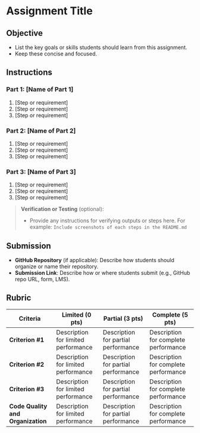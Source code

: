 # Assignment Title

## Objective

- List the key goals or skills students should learn from this assignment.
- Keep these concise and focused.

## Instructions

### Part 1: [Name of Part 1]
1. [Step or requirement]
2. [Step or requirement]
3. [Step or requirement]

### Part 2: [Name of Part 2]
1. [Step or requirement]
2. [Step or requirement]
3. [Step or requirement]

### Part 3: [Name of Part 3]
1. [Step or requirement]
2. [Step or requirement]
3. [Step or requirement]

> **Verification or Testing** (optional):
> - Provide any instructions for verifying outputs or steps here. For example: `Include screenshots of each steps in the README.md`  

## Submission

- **GitHub Repository** (if applicable): Describe how students should organize or name their repository.
- **Submission Link**: Describe how or where students submit (e.g., GitHub repo URL, form, LMS).

## Rubric

| Criteria                          | Limited (0 pts)                                | Partial (3 pts)                               | Complete (5 pts)                               |
| --------------------------------- | ---------------------------------------------- | --------------------------------------------- | ---------------------------------------------- |
| **Criterion #1**                  | Description for limited performance            | Description for partial performance           | Description for complete performance           |
| **Criterion #2**                  | Description for limited performance            | Description for partial performance           | Description for complete performance           |
| **Criterion #3**                  | Description for limited performance            | Description for partial performance           | Description for complete performance           |
| **Code Quality and Organization** | Description for limited performance            | Description for partial performance           | Description for complete performance           |
